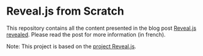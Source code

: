 # Reveal.js from Scratch
This repository contains all the content presented in the blog post [Reveal.js revealed](http://www.imlovinit.fr/2015/03/revealjs-revealed.html). Please read the post for more information (in french). 

Note: This project is based on the [project Reveal.js](https://github.com/hakimel/reveal.js/).